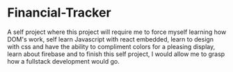 # Financial-Tracker

A self project where this project will require me to force myself learning how DOM's work, 
self learn Javascript with react embedded, learn to design with css and have the ability to
compliment colors for a pleasing display, learn about firebase and to finish this self project,
I would allow me to grasp how a fullstack development would go.

